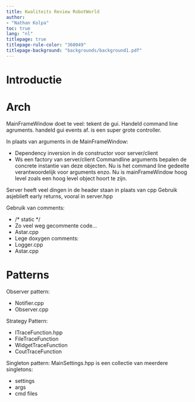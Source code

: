 ```yaml
---
title: Kwaliteits Review RobotWorld
author:
- "Nathan Kolpa"
toc: true
lang: "nl"
titlepage: true
titlepage-rule-color: "360049"
titlepage-background: "backgrounds/background1.pdf"
---
```


# Introductie

# Arch

MainFrameWindow doet te veel:
tekent de gui.
Handeld command line agruments.
handeld gui events af.
is een super grote controller.

In plaats van arguments in de MainFrameWindow:
- Dependency inversion in de constructor voor server/client
- Ws een factory van server/client
Commandline arguments bepalen de concrete instantie van deze objecten.
Nu is het command line gedeelte verantwoordelijk voor arguments enzo.
Nu is mainFrameWindow hoog level zoals een hoog level object hoort te zijn.

Server heeft veel dingen in de header staan in plaats van cpp
Gebruik asjeblieft early returns, vooral in server.hpp


Gebruik van comments:
- /* static */
- Zo veel weg gecommente code...
 - Astar.cpp
- Lege doxygen comments:
 - Logger.cpp
 - Astar.cpp

# Patterns

Observer pattern:
- Notifier.cpp
- Observer.cpp

Strategy Pattern:
- ITraceFunction.hpp
- FileTraceFunction
- WidgetTraceFunction
- CoutTraceFunction

Singleton pattern:
MainSettings.hpp is een collectie van meerdere singletons:
- settings
- args
- cmd files

